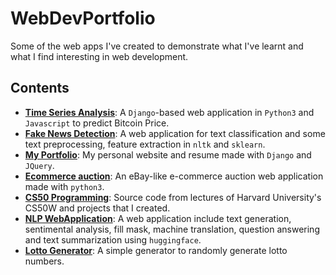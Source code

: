 # WebDevPortfolio
Some of the web apps I've created to demonstrate what I've learnt and what I find interesting in web development.

## Contents
* __[Time Series Analysis](https://github.com/fangyiyu/Time_Series_Analysis/tree/master/TIme_Series_Analysis)__: A ```Django```-based web application in ```Python3``` and ```Javascript``` to predict Bitcoin Price.
* __[Fake News Detection](https://github.com/fangyiyu/Fake_News_Detection)__: A web application for text classification and some text preprocessing, feature extraction in ```nltk``` and ```sklearn```.  
* __[My Portfolio](https://github.com/fangyiyu/Personal_website)__: My personal website and resume made with ```Django``` and ```JQuery```. 
* __[Ecommerce auction](https://github.com/fangyiyu/ecommerce_web_application)__: An eBay-like e-commerce auction web application made with ```python3```.  
* __[CS50 Programming](https://github.com/fangyiyu/CS50_web_programming)__: Source code from lectures of Harvard University's CS50W and projects that I created.  
* __[NLP WebApplication](https://github.com/fangyiyu/NLP_WebApplication/tree/b25d024efb4fd5a6f3f4f435073da3e8d0b0c132)__: A web application include text generation, sentimental analysis, fill mask, machine translation, question answering and text summarization using ```huggingface```.  
* __[Lotto Generator](https://github.com/fangyiyu/Lotto_Generator/tree/main/Lotto_Generator)__: A simple generator to randomly generate lotto numbers.  
